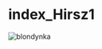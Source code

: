 # index_Hirsz1
![blondynka](https://user-images.githubusercontent.com/91156024/137022977-18a77b37-ddd3-4b38-acc2-119b4bcb6ace.gif)
